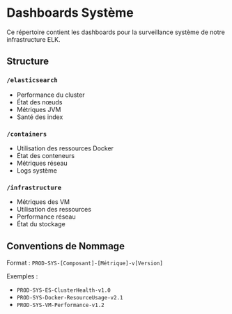 # Dashboards Système

Ce répertoire contient les dashboards pour la surveillance système de notre infrastructure ELK.

## Structure

### `/elasticsearch`

- Performance du cluster
- État des nœuds
- Métriques JVM
- Santé des index

### `/containers`

- Utilisation des ressources Docker
- État des conteneurs
- Métriques réseau
- Logs système

### `/infrastructure`

- Métriques des VM
- Utilisation des ressources
- Performance réseau
- État du stockage

## Conventions de Nommage

Format : `PROD-SYS-[Composant]-[Métrique]-v[Version]`

Exemples :

- `PROD-SYS-ES-ClusterHealth-v1.0`
- `PROD-SYS-Docker-ResourceUsage-v2.1`
- `PROD-SYS-VM-Performance-v1.2`
